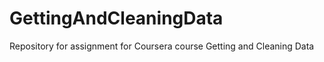 GettingAndCleaningData
======================

Repository for assignment for Coursera course Getting and Cleaning Data
